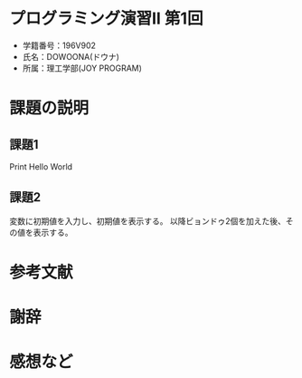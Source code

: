 # プログラミング演習II 第1回
* 学籍番号：196V902
* 氏名：DOWOONA(ドウナ)
* 所属：理工学部(JOY PROGRAM)


# 課題の説明

## 課題1
Print Hello World

## 課題2
変数に初期値を入力し、初期値を表示する。 以降ビョンドゥ2個を加えた後、その値を表示する。


# 参考文献


# 謝辞


# 感想など
